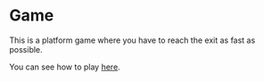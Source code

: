Game
====

This is a platform game where you have to reach the exit as fast as possible.

You can see how to play [here](How-to-play%3F).
